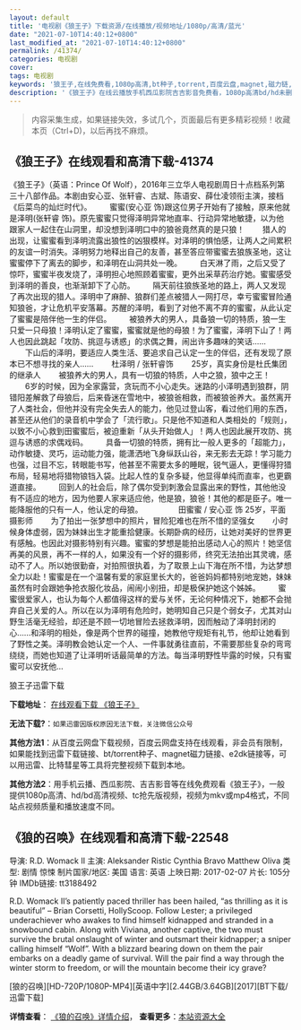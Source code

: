 ```yaml
---
layout: default
title: '电视剧《狼王子》下载资源/在线播放/视频地址/1080p/高清/蓝光'
date: "2021-07-10T14:40:12+0800"
last_modified_at: "2021-07-10T14:40:12+0800"
permalink: /41374/
categories: 电视剧
cover:
tags: 电视剧
keywords: '狼王子,在线免费看,1080p高清,bt种子,torrent,百度云盘,magnet,磁力链,迅雷下载资源'
description: '《狼王子》在线云播放手机西瓜影院吉吉影音免费看，1080p高清bd/hd未删减完整版和tc抢先枪版，mkv/mp4格式，附带bt/torrent种子、magnet/磁力链、百度云盘、网盘资源迅雷下载链接'
---
```


>内容采集生成，如果链接失效，多试几个，页面最后有更多精彩视频！收藏本页（Ctrl+D)，以后再找不麻烦。


## 《狼王子》在线观看和高清下载-41374

《狼王子》（英语：Prince Of Wolf），2016年三立华人电视剧周日十点档系列第三十八部作品。本剧由安心亚、张轩睿、古斌、陈语安、薛仕凌领衔主演，接档《后菜鸟的灿烂时代》。 　　蜜蜜(安心亚 饰)跟这位男子开始有了接触，原来他就是泽明(张轩睿 饰)。原先蜜蜜只觉得泽明异常地直率、行动异常地敏捷，以为他跟家人一起住在山洞里，却没想到泽明口中的狼爸竟然真的是只狼！ 　　猎人的出现，让蜜蜜看到泽明流露出狼性的凶狠模样。对泽明的惧怕感，让两人之间累积的友谊一时消失。泽明努力地释出自己的友善，甚至答应带蜜蜜去狼族圣地，这让蜜蜜停下了离去的脚步，和泽明在山洞共处一晚。 　　白天淋了雨，之后又受了惊吓，蜜蜜半夜发烧了，泽明担心地照顾着蜜蜜，更外出采草药治疗她。蜜蜜感受到泽明的善良，也渐渐卸下了心防。 　　隔天前往狼族圣地的路上，两人又发现了再次出现的猎人。泽明中了麻醉、狼群们差点被猎人一网打尽，幸亏蜜蜜冒险通知狼爸，才让危机平安落幕。苏醒的泽明，看到了对他不离不弃的蜜蜜，从此认定了蜜蜜是陪伴他一生的伴侣。 　　被狼养大的男人，具备狼一切的特质，狼一生只爱一只母狼！泽明认定了蜜蜜，蜜蜜就是他的母狼！为了蜜蜜，泽明下山了！两人也因此跳起「攻防、挑逗与诱惑」的求偶之舞，闹出许多趣味的笑话…… 　　下山后的泽明，要适应人类生活、要追求自己认定一生的伴侣，还有发现了原本已不想寻找的亲人…… 　　杜泽明 / 张轩睿饰 　　25岁，真实身份是杜氏集团的继承人 　　被狼养大的男人，具有一切狼的特质，人中之狼，狼中之王！ 　　6岁的时候，因为全家露营，贪玩而不小心走失。迷路的小泽明遇到狼群，阴错阳差解救了母狼后，后来昏迷在雪地中，被狼爸相救，而被狼爸养大。虽然离开了人类社会，但他并没有完全失去人的能力，他见过登山客，看过他们用的东西，甚至还从他们的录音机中学会了「流行歌」。只是他不知道和人类相处的「规则」，以致不小心救到田蜜蜜后，被迫重新「从头开始做人」！两人也因此展开攻防、挑逗与诱惑的求偶戏码。 　　具备一切狼的特质，拥有比一般人更多的「超能力」，动作敏捷、灵巧，运动能力强，能潇洒地飞身纵跃山谷，来无影去无踪！学习能力也强，过目不忘，转眼能书写，他甚至不需要太多的睡眠，锐气逼人，更懂得狩猎布局，轻易地将猎物锒铛入袋。比起人性的复杂多疑，他显得单纯而直率，也更霸道直接。 　　回到人的社会后，除了偶尔受到刺激会显露出来的野性，其他他没有不适应的地方，因为他要人家来适应他，他是狼，狼爸！其他的都是臣子。唯一能降服他的只有一人，他认定的母狼。 　　 　　田蜜蜜 / 安心亚 饰 25岁，平面摄影师 　　为了拍出一张梦想中的照片，冒险犯难也在所不惜的坚强女 　　小时候身体虚弱，因为妹妹出生才能重拾健康。长期卧病的经历，让她对美好的世界更有感触。也因此对摄影特别有兴趣。蜜蜜的梦想是能拍出感动人心的照片！她坚信再美的风景，再不一样的人，如果没有一个好的摄影师，终究无法拍出其灵魂，感动不了人。所以她很勤奋，对拍照很执着，为了取景上山下海在所不惜，为达梦想全力以赴！蜜蜜是在一个温馨有爱的家庭里长大的，爸爸妈妈都特别地宠她，妹妹虽然有时会跟她争抢衣服化妆品，闹闹小别扭，却是极保护她这个姊姊。 　　蜜蜜很爱家人，也认为每个人都值得这样的爱与关怀，无论何种情况下，她都不会抛弃自己关爱的人。所以在以为泽明有危险时，她明知自己只是个弱女子，尤其对山野生活毫无经验，却还是不顾一切地冒险去拯救泽明，因而触动了泽明封闭的心……和泽明的相处，像是两个世界的碰撞，她教他守规矩有礼节，他却让她看到了野性之美。泽明教会她认定一个人、一件事就勇往直前，不需要那些复杂的弯弯绕绕，而她也知道了让泽明听话最简单的方法。每当泽明野性毕露的时候，只有蜜蜜可以安抚他…


狼王子迅雷下载

**下载地址**： [在线观看下载 《狼王子》](https://www.993dy.com//vod-detail-id-10912.html) 


**无法下载?**：`如果迅雷因版权原因无法下载，关注微信公众号 `

**其他方法1**：从百度云网盘下载视频，百度云网盘支持在线观看，非会员有限制，如果能找到迅雷下载链接、bt/torrent种子、magnet磁力链接、e2dk链接等，可以用迅雷、比特彗星等工具将完整视频下载到本地。

**其他方法2**：用手机云播、西瓜影院、吉吉影音等在线免费观看《狼王子》，一般提供1080p高清、hd/bd高清视频、tc抢先版视频，视频为mkv或mp4格式，不同站点视频质量和播放速度不同。


## 《狼的召唤》在线观看和高清下载-22548

导演: R.D. Womack II 主演: Aleksander Ristic Cynthia Bravo Matthew Oliva 类型: 剧情 惊悚 制片国家/地区: 美国 语言: 英语 上映日期: 2017-02-07 片长: 105分钟 IMDb链接: tt3188492

R.D. Womack II’s patiently paced thriller has been hailed, “as thrilling as it is beautiful” – Brian Corsetti, HollyScoop. Follow Lester; a privileged underachiever who awakes to find himself kidnapped and stranded in a snowbound cabin. Along with Viviana, another captive, the two must survive the brutal onslaught of winter and outsmart their kidnapper; a sniper calling himself “Wolf”. With a blizzard bearing down on them the pair embarks on a deadly game of survival. Will the pair find a way through the winter storm to freedom, or will the mountain become their icy grave?


[狼的召唤][HD-720P/1080P-MP4][英语中字][2.44GB/3.64GB][2017][BT下载/迅雷下载]

**详情查看**： [《狼的召唤》详情介绍](/movie/22548/)， **查看更多**：[本站资源大全](/movie/t/all/)

